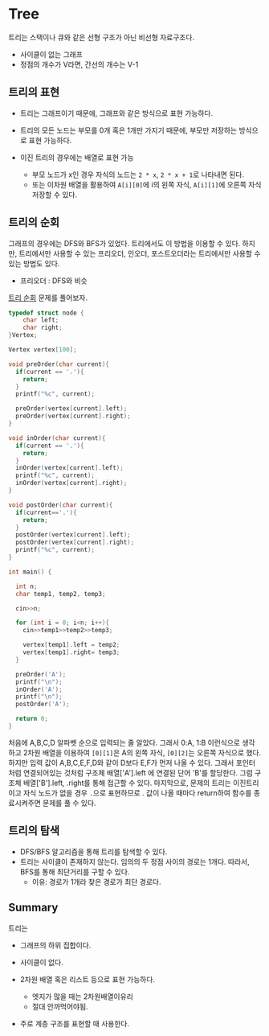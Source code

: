 # Tree

트리는 스택이나 큐와 같은 선형 구조가 아닌 비선형 자료구조다.

- 사이클이 없는 그래프
- 정점의 개수가 V라면, 간선의 개수는 V-1


## 트리의 표현

- 트리는 그래프이기 때문에, 그래프와 같은 방식으로 표현 가능하다.
- 트리의 모든 노드는 부모를 0개 혹은 1개만 가지기 때문에, 부모만 저장하는 방식으로 표현 가능하다.


- 이진 트리의 경우에는 배열로 표현 가능
  - 부모 노드가 x인 경우 자식의 노드는 `2 * x`, `2 * x + 1`로 나타내면 된다.
  - 또는 이차원 배열을 활용하여 `A[i][0]`에 i의 왼쪽 자식, `A[i][1]`에 오른쪽 자식 저장할 수 있다.

## 트리의 순회

그래프의 경우에는 DFS와 BFS가 있었다. 트리에서도 이 방법을 이용할 수 있다. 하지만, 트리에서만 사용할 수 있는 프리오더, 인오더, 포스트오더라는 트리에서만 사용할 수 있는 방법도 있다.

- 프리오더 : DFS와 비슷

[트리 순회](https://www.acmicpc.net/problem/1991) 문제를 풀어보자.

```C
typedef struct node {
    char left;
    char right;
}Vertex;

Vertex vertex[100];

void preOrder(char current){
  if(current == '.'){
    return;
  }
  printf("%c", current);

  preOrder(vertex[current].left);
  preOrder(vertex[current].right);
}

void inOrder(char current){
  if(current == '.'){
    return;
  }
  inOrder(vertex[current].left);
  printf("%c", current);
  inOrder(vertex[current].right);
}

void postOrder(char current){
  if(current=='.'){
    return;
  }
  postOrder(vertex[current].left);
  postOrder(vertex[current].right);
  printf("%c", current);
}

int main() {

  int n;
  char temp1, temp2, temp3;

  cin>>n;

  for (int i = 0; i<n; i++){
    cin>>temp1>>temp2>>temp3;

    vertex[temp1].left = temp2;
    vertex[temp1].right= temp3;
  }

  preOrder('A');
  printf("\n");
  inOrder('A');
  printf("\n");
  postOrder('A');

  return 0;
}
```

처음에 A,B,C,D 알파벳 순으로 입력되는 줄 알았다. 그래서 0:A, 1:B 이런식으로 생각하고 2차원 배열을 이용하여 `[0][1]`은 A의 왼쪽 자식, `[0][2]`는 오른쪽 자식으로 했다. 하지만 입력 값이 A,B,C,E,F,D와 같이 D보다 E,F가 먼저 나올 수 있다. 그래서 포인터처럼 연결되어있는 것처럼 구조체 배열['A'].left 에 연결된 단어 'B'를 할당한다. 그럼 구조체 배열['B'].left, .right를 통해 접근할 수 있다.
마지막으로, 문제의 트리는 이진트리이고 자식 노드가 없을 경우 `.`으로 표현하므로 . 값이 나올 때마다 return하여 함수를 종료시켜주면 문제를 풀 수 있다.

## 트리의 탐색

- DFS/BFS 알고리즘을 통해 트리를 탐색할 수 있다.
- 트리는 사이클이 존재하지 않는다. 임의의 두 정점 사이의 경로는 1개다. 따라서, BFS를 통해 최단거리를 구할 수 있다.
  - 이유: 경로가 1개라 찾은 경로가 최단 경로다.

## Summary

트리는

- 그래프의 하위 집합이다.
- 사이클이 없다.
- 2차원 배열 혹은 리스트 등으로 표현 가능하다.
  - 엣지가 많을 때는 2차원배열이유리
  - 절대 안까먹어야됨.

- 주로 계층 구조를 표현할 때 사용한다.